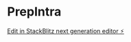 # PrepIntra

[Edit in StackBlitz next generation editor ⚡️](https://stackblitz.com/~/github.com/VarunGuptaPy/PrepIntra)
